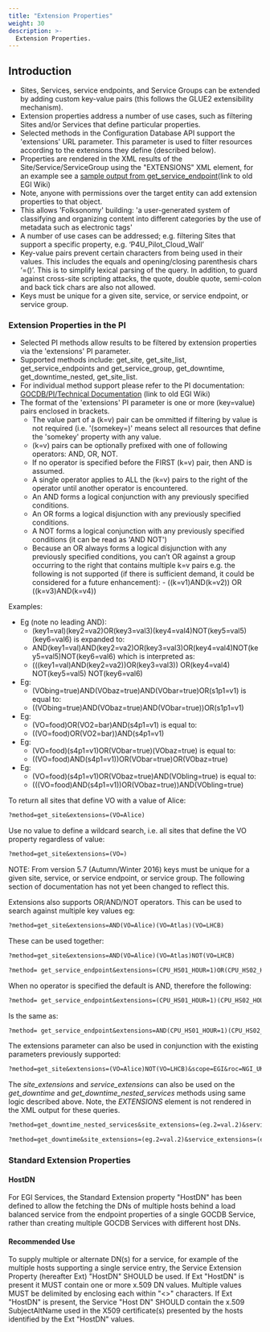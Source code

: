 ```yaml
---
title: "Extension Properties"
weight: 30
description: >-
  Extension Properties.
---
```


## Introduction

- Sites, Services, service endpoints, and Service Groups can be extended by
  adding custom key-value pairs (this follows the GLUE2 extensibility
  mechanism).
- Extension properties address a number of use cases, such as filtering Sites
  and/or Services that define particular properties.
- Selected methods in the Configuration Database API support the 'extensions'
  URL parameter. This parameter is used to filter resources according to the
  extensions they define (described below).
- Properties are rendered in the XML results of the Site/Service/ServiceGroup
  using the "EXTENSIONS" XML element, for an example see a
  [sample output from get_service_endpoint](https://wiki.egi.eu/wiki/GOCDB/PI/get_service_endpoint_method)(link
  to old EGI Wiki)
- Note, anyone with permissions over the target entity can add extension
  properties to that object.
- This allows 'Folksonomy' building: 'a user-generated system of classifying and
  organizing content into different categories by the use of metadata such as
  electronic tags'
- A number of use cases can be addressed; e.g. filtering Sites that support a
  specific property, e.g. ‘P4U_Pilot_Cloud_Wall’
- Key-value pairs prevent certain characters from being used in their values.
  This includes the equals and opening/closing parenthesis chars ‘=()’. This is
  to simplify lexical parsing of the query. In addition, to guard against
  cross-site scripting attacks, the quote, double quote, semi-colon and back
  tick chars are also not allowed.
- Keys must be unique for a given site, service, or service endpoint, or service
  group.

### Extension Properties in the PI

- Selected PI methods allow results to be filtered by extension properties via
  the 'extensions' PI parameter.
- Supported methods include: get_site, get_site_list, get_service_endpoints and
  get_service_group, get_downtime, get_downtime_nested, get_site_list.
- For individual method support please refer to the PI documentation:
  [GOCDB/PI/Technical Documentation](https://wiki.egi.eu/wiki/GOCDB/PI/Technical_Documentation)
  (link to old EGI Wiki)
- The format of the 'extensions' PI parameter is one or more (key=value) pairs
  enclosed in brackets.
  - The value part of a (k=v) pair can be ommitted if filtering by value is not
    required (i.e. '(somekey=)' means select all resources that define the
    'somekey' property with any value.
  - (k=v) pairs can be optionally prefixed with one of following operators: AND,
    OR, NOT.
  - If no operator is specified before the FIRST (k=v) pair, then AND is
    assumed.
  - A single operator applies to ALL the (k=v) pairs to the right of the
    operator until another operator is encountered.
  - An AND forms a logical conjunction with any previously specified conditions.
  - An OR forms a logical disjunction with any previously specified conditions.
  - A NOT forms a logical conjunction with any previously specified conditions
    (it can be read as 'AND NOT')
  - Because an OR always forms a logical disjunction with any previously
    specified conditions, you can’t OR against a group occurring to the right
    that contains multiple k=v pairs e.g. the following is not supported (if
    there is sufficient demand, it could be considered for a future
    enhancement): - ((k=v1)AND(k=v2)) OR ((k=v3)AND(k=v4))

Examples:

- Eg (note no leading AND):
  - (key1=val)(key2=va2)OR(key3=val3)(key4=val4)NOT(key5=val5)(key6=val6) is
    expanded to:
  - AND(key1=val)AND(key2=va2)OR(key3=val3)OR(key4=val4)NOT(key5=val5)NOT(key6=val6)
    which is interpreted as:
  - (((key1=val)AND(key2=va2))OR(key3=val3)) OR(key4=val4) NOT(key5=val5)
    NOT(key6=val6)
- Eg:
  - (VObing=true)AND(VObaz=true)AND(VObar=true)OR(s1p1=v1) is equal to:
  - ((VObing=true)AND(VObaz=true)AND(VObar=true))OR(s1p1=v1)
- Eg:
  - (VO=food)OR(VO2=bar)AND(s4p1=v1) is equal to:
  - ((VO=food)OR(VO2=bar))AND(s4p1=v1)
- Eg:
  - (VO=food)(s4p1=v1)OR(VObar=true)(VObaz=true) is equal to:
  - ((VO=food)AND(s4p1=v1))OR(VObar=true)OR(VObaz=true)
- Eg:
  - (VO=food)(s4p1=v1)OR(VObaz=true)AND(VObling=true) is equal to:
  - (((VO=food)AND(s4p1=v1))OR(VObaz=true))AND(VObling=true)

To return all sites that define VO with a value of Alice:

```markdown
?method=get_site&extensions=(VO=Alice)
```

Use no value to define a wildcard search, i.e. all sites that define the VO
property regardless of value:

```markdown
?method=get_site&extensions=(VO=)
```

NOTE: From version 5.7 (Autumn/Winter 2016) keys must be unique for a given
site, service, or service endpoint, or service group. The following section of
documentation has not yet been changed to reflect this.

Extensions also supports OR/AND/NOT operators. This can be used to search
against multiple key values eg:

```markdown
?method=get_site&extensions=AND(VO=Alice)(VO=Atlas)(VO=LHCB)
```

These can be used together:

```markdown
?method=get_site&extensions=AND(VO=Alice)(VO=Atlas)NOT(VO=LHCB)
```

```markdown
?method= get_service_endpoint&extensions=(CPU_HS01_HOUR=1)OR(CPU_HS02_HOUR=2)
```

When no operator is specified the default is AND, therefore the following:

```markdown
?method= get_service_endpoint&extensions=(CPU_HS01_HOUR=1)(CPU_HS02_HOUR=2)
```

Is the same as:

```markdown
?method= get_service_endpoint&extensions=AND(CPU_HS01_HOUR=1)(CPU_HS02_HOUR=2)
```

The extensions parameter can also be used in conjunction with the existing
parameters previously supported:

```markdown
?method=get_site&extensions=(VO=Alice)NOT(VO=LHCB)&scope=EGI&roc=NGI_UK
```

The _site_extensions_ and _service_extensions_ can also be used on the
_get_downtime_ and _get_downtime_nested_services_ methods using same logic
described above. Note, the _EXTENSIONS_ element is not rendered in the XML
output for these queries.

```markdown
?method=get_downtime_nested_services&site_extensions=(eg.2=val.2)&service_extensions=(eg.2=)
```

```markdown
?method=get_downtime&site_extensions=(eg.2=val.2)&service_extensions=(eg.2=)
```

### Standard Extension Properties

#### HostDN

For EGI Services, the Standard Extension property "HostDN" has been defined to
allow the fetching the DNs of multiple hosts behind a load balanced service from
the endpoint properties of a single GOCDB Service, rather than creating multiple
GOCDB Services with different host DNs.

#### Recommended Use

To supply multiple or alternate DN(s) for a service, for example of the multiple
hosts supporting a single service entry, the Service Extension Property
(hereafter Ext) "HostDN" SHOULD be used. If Ext "HostDN" is present it MUST
contain one or more x.509 DN values. Multiple values MUST be delimited by
enclosing each within "<>" characters. If Ext "HostDN" is present, the Service
"Host DN" SHOULD contain the x.509 SubjectAltName used in the X509
certificate(s) presented by the hosts identified by the Ext "HostDN" values.

